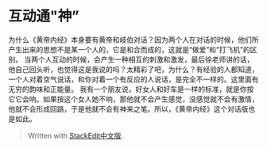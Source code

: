 # 互动通"神”
为什么《黄帝内经》本身要有黄帝和岐伯对话？因为两个人在对话的时候，他们所产生出来的思想不是某一个人的，它是和合而成的，这就是“做爱”和“打飞机”的区别。
当两个人互动的时候，会产生一种相互的刺激和激发，最后徐老师讲的话，他自己回头听，也觉得这是我说的吗？太精彩了吧，为什么？有经验的人都知道，一个人对着空气说话，和你对着一个有反应的人说话，是完全不一样的。这里面有无穷的韵味和正能量。
我有一个朋友说，好女人和好车是一样的标准，就是你按它它会响。如果按这个女人她不响，那他就不会产生感觉，没感觉就不会有激情，他就不会形成回路，于是他就不会有神来之笔。所以，《黄帝内经》这个对话版也是如此。

> Written with [StackEdit中文版](https://stackedit.cn/).
<!--stackedit_data:
eyJoaXN0b3J5IjpbLTExNTQ1NzAyOF19
-->